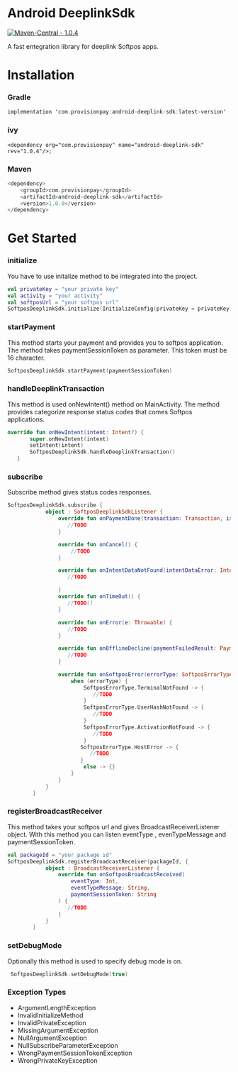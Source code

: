 [1]: https://en.wikipedia.org/wiki/Fox
# Android DeeplinkSdk
[![Maven-Central - 1.0.4](https://img.shields.io/badge/Maven--Central-1.0.1.0-2ea44f)](https://central.sonatype.com/artifact/com.provisionpay/android-deeplink-sdk/1.0.4)

A fast entegration library for deeplink Softpos apps.

# Installation

### Gradle
``` kotlin
implementation 'com.provisionpay:android-deeplink-sdk:latest-version'
``` 
### ivy
``` ivy
<dependency org="com.provisionpay" name="android-deeplink-sdk" rev="1.0.4"/>;
```

### Maven
``` kotlin
<dependency>
    <groupId>com.provisionpay</groupId>
    <artifactId>android-deeplink-sdk</artifactId>
    <version>1.0.0</version>
</dependency>
```
# Get Started

### initialize
You have to use initalize method to be integrated into the project.
 ``` kotlin
val privateKey = "your private key" 
val activity = "your activity"
val softposUrl = "your softpos url"
SoftposDeeplinkSdk.initialize(InitializeConfig(privateKey = privateKey ,activity = activity ,softposUrl = softposUrl))
``` 

### startPayment
This method starts your payment and provides you to softpos application. The method takes paymentSessionToken as parameter. This token must be 16 character.
 ``` kotlin
 SoftposDeeplinkSdk.startPayment(paymentSessionToken)
 ``` 
 
 
### handleDeeplinkTransaction
This method is used onNewIntent() method on MainActivity. The method provides categorize response status codes that comes Softpos applications.
 ``` kotlin
 override fun onNewIntent(intent: Intent?) {
        super.onNewIntent(intent)
        setIntent(intent)
        SoftposDeeplinkSdk.handleDeeplinkTransaction()
    }
 ``` 

### subscribe
Subscribe method gives status codes responses.
``` kotlin
SoftposDeeplinkSdk.subscribe {
            object : SoftposDeeplinkSdkListener {
                override fun onPaymentDone(transaction: Transaction, isApproved: Boolean) {
                   //TODO
                }

                override fun onCancel() {
                    //TODO
                }

                override fun onIntentDataNotFound(intentDataError: IntentDataError) {
                   //TODO

                }
                override fun onTimeOut() {
                   //TODO()
                }

                override fun onError(e: Throwable) {
                   //TODO
                }

                override fun onOfflineDecline(paymentFailedResult: PaymentFailedResult?) {
                   //TODO
                }

                override fun onSoftposError(errorType: SoftposErrorType,description:String?) {
                    when (errorType) {
                        SoftposErrorType.TerminalNotFound -> {
                           //TODO
                        }
                        SoftposErrorType.UserHashNotFound -> {
                           //TODO
                        }
                        SoftposErrorType.ActivationNotFound -> {
                           //TODO
                        }
                       SoftposErrorType.HostError -> {
                          //TODO
                       }
                        else -> {}
                    }
                }
            }
        }
```
### registerBroadcastReceiver
This method takes your softpos url and gives BroadcastReceiverListener object. With this method you can listen eventType , evenTypeMessage and paymentSessionToken. 

``` kotlin
val packageId = "your package ıd"
SoftposDeeplinkSdk.registerBroadcastReceiver(packageId, {
            object : BroadcastReceiverListener {
                override fun onSoftposBroadcastReceived(
                    eventType: Int,
                    eventTypeMessage: String,
                    paymentSessionToken: String
                ) {
                   //TODO
                }
            }
        }
 ```       
 ### setDebugMode
Optionally this method is used to specify debug mode is on.
 ``` kotlin
  SoftposDeeplinkSdk.setDebugMode(true)
 ``` 
 ### Exception Types
 * ArgumentLengthException
 * InvalidInitializeMethod
 * InvalidPrivateException
 * MissingArgumentException
 * NullArgumentException
 * NullSubscribeParameterException
 * WrongPaymentSessionTokenException
 * WrongPrivateKeyException

